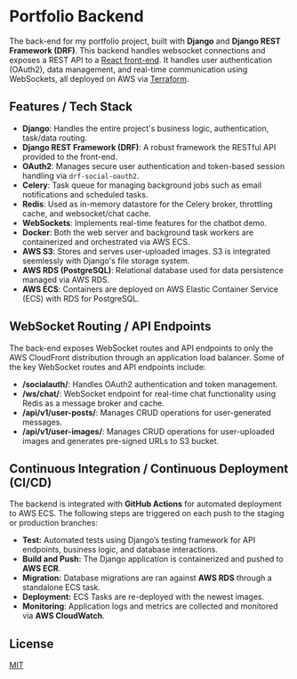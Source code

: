 
# Portfolio Backend

The back-end for my portfolio project, built with **Django** and **Django REST Framework (DRF)**. This backend handles websocket connections and exposes a REST API to a [React front-end](https://github.com/PixelOmen/portfolio_site). It handles user authentication (OAuth2), data management, and real-time communication using WebSockets, all deployed on AWS via [Terraform](https://github.com/PixelOmen/portfolio_terraform).

## Features / Tech Stack
- **Django**: Handles the entire project's business logic, authentication, task/data routing.
- **Django REST Framework (DRF)**: A robust framework the RESTful API provided to the front-end.
- **OAuth2**: Manages secure user authentication and token-based session handling via `drf-social-oauth2`.
- **Celery**: Task queue for managing background jobs such as email notifications and scheduled tasks.
- **Redis**: Used as in-memory datastore for the Celery broker, throttling cache, and websocket/chat cache.
- **WebSockets**: Implements real-time features for the chatbot demo.
- **Docker**: Both the web server and background task workers are containerized and orchestrated via AWS ECS.
- **AWS S3**: Stores and serves user-uploaded images. S3 is integrated seemlessly with Django's file storage system.
- **AWS RDS (PostgreSQL)**: Relational database used for data persistence managed via AWS RDS.
- **AWS ECS**: Containers are deployed on AWS Elastic Container Service (ECS) with RDS for PostgreSQL.

## WebSocket Routing / API Endpoints
The back-end exposes WebSocket routes and API endpoints to only the AWS CloudFront distribution through an application load balancer. Some of the key WebSocket routes and API endpoints include:
- **/socialauth/**: Handles OAuth2 authentication and token management.
- **/ws/chat/**: WebSocket endpoint for real-time chat functionality using Redis as a message broker and cache.
- **/api/v1/user-posts/**: Manages CRUD operations for user-generated messages.
- **/api/v1/user-images/**: Manages CRUD operations for user-uploaded images and generates pre-signed URLs to S3 bucket.

## Continuous Integration / Continuous Deployment (CI/CD)
The backend is integrated with **GitHub Actions** for automated deployment to AWS ECS. The following steps are triggered on each push to the staging or production branches:

- **Test:** Automated tests using Django’s testing framework for API endpoints, business logic, and database interactions.
- **Build and Push:** The Django application is containerized and pushed to **AWS ECR**.
- **Migration:** Database migrations are ran against **AWS RDS** through a standalone ECS task.
- **Deployment:** ECS Tasks are re-deployed with the newest images.
- **Monitoring**: Application logs and metrics are collected and monitored via **AWS CloudWatch**.

## License
[MIT](https://choosealicense.com/licenses/mit/)
